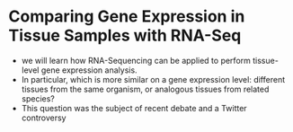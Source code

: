 # Comparing Gene Expression in Tissue Samples with RNA-Seq

- we will learn how RNA-Sequencing can be applied to perform tissue-level gene expression analysis.
- In particular, which is more similar on a gene expression level: different tissues from the same organism, or analogous tissues from related species? 
- This question was the subject of recent debate and a Twitter controversy 
